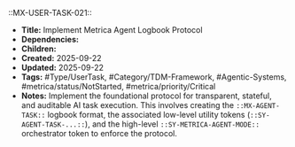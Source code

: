 ::MX-USER-TASK-021::
- **Title:** Implement Metrica Agent Logbook Protocol
- **Dependencies:** 
- **Children:** 
- **Created:** 2025-09-22
- **Updated:** 2025-09-22
- **Tags:** #Type/UserTask, #Category/TDM-Framework, #Agentic-Systems, #metrica/status/NotStarted, #metrica/priority/Critical
- **Notes:** Implement the foundational protocol for transparent, stateful, and auditable AI task execution. This involves creating the `::MX-AGENT-TASK::` logbook format, the associated low-level utility tokens (`::SY-AGENT-TASK-...::`), and the high-level `::SY-METRICA-AGENT-MODE::` orchestrator token to enforce the protocol.